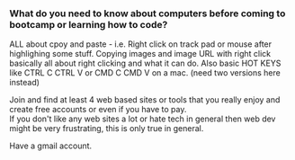 ### What do you need to know about computers before coming to bootcamp or learning how to code?

ALL about cpoy and paste - i.e.  Right click on track pad or mouse after highlighing some stuff.
Copying images and image URL with right click basically all about right clicking and what it can do.
Also basic HOT KEYS like CTRL C CTRL V or CMD C CMD V on a mac. (need two versions here instead) 

Join and find at least 4 web based sites or tools that you really enjoy and create free accounts or even if you have to pay.  
If you don't like any web sites a lot or hate tech in general then web dev might be very frustrating, this is only true in general. 

Have a gmail account. 





